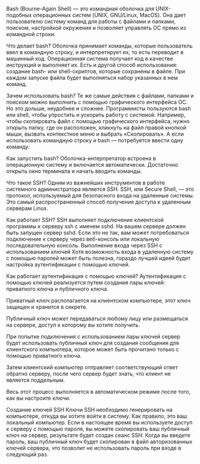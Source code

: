 Bash (Bourne-Again Shell)
— это командная оболочка для UNIX-подобных операционных систем (UNIX, GNU/Linux, MacOS). Она дает пользователю систему команд для работы с файлами и папками, поиском, настройкой окружения и позволяет управлять ОС прямо из командной строки.

Что делает bash?
Оболочка принимает команды, которые пользователь ввел в командную строку, и интерпретирует их, то есть переводит в машинный код. Операционная система получает код в качестве инструкций и выполняет их. Есть и другой способ использования: создание bash- или shell-скриптов, которые сохранены в файле. При каждом запуске файла будет выполняться набор указанных в нем команд.

Зачем использовать bash?
Те же самые действия с файлами, папками и поиском можно выполнить с помощью графического интерфейса ОС. Но это дольше, неудобнее и сложнее. Программисты пользуются bash или shell, чтобы упростить и ускорить работу с системой. Например, чтобы скопировать файл с помощью графического интерфейса, нужно открыть папку, где он расположен, кликнуть на файл правой кнопкой мыши, вызвать контекстное меню и выбрать «Скопировать». А если использовать командную строку и bash — потребуется ввести одну команду.

Как запустить bash?
Оболочка-интерпретатор встроена в операционную систему и включается автоматически. Достаточно открыть окно терминала и начать вводить команды.

Что такое SSH?
Одним из важнейших инструментов в работе системного администратора является SSH. SSH, или Secure Shell, — это протокол, используемый для безопасного входа на удаленные системы. Это самый распространенный способ получения доступа к удаленным серверам Linux.

Как работает SSH?
SSH выполняет подключение клиентской программы к серверу ssh с именем sshd. На вашем сервере должен быть запущен сервер sshd. Если это не так, вам может потребоваться подключение к серверу через веб-консоль или локальную последовательную консоль. Выполнение входа через SSH с использованием ключей Хотя возможность входа в удаленную систему с помощью паролей может быть полезна, гораздо лучшей идеей будет настройка аутентификации с помощью ключей.

Как работает аутентификация с помощью ключей?
Аутентификация с помощью ключей реализуется путем создания пары ключей: приватного ключа и публичного ключа.

Приватный ключ располагается на клиентском компьютере, этот ключ защищен и хранится в секрете.

Публичный ключ может передаваться любому лицу или размещаться на сервере, доступ к которому вы хотите получить.

При попытке подключения с использованием пары ключей сервер будет использовать публичный ключ для создания сообщения для клиентского компьютера, которое может быть прочитано только с помощью приватного ключа.

Затем клиентский компьютер отправляет соответствующий ответ обратно серверу, после чего сервер будет знать, что клиент не является поддельным.

Весь этот процесс выполняется в автоматическом режиме после того, как вы настроите ключи.

Создание ключей SSH
Ключи SSH необходимо генерировать на компьютере, откуда вы хотите войти в систему. Как правило, это ваш локальный компьютер. Если в настоящее время вы используете доступ к серверу с помощью пароля, вы можете скопировать ваш публичный ключ на сервер, результате будет создан сеанс SSH. Когда вы введете пароль, ваш публичный ключ будет скопирован в файл авторизованных ключей сервера, что позволит не использовать пароль при входе в следующий раз.
